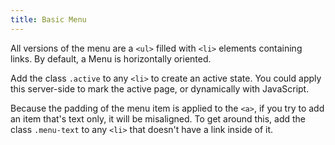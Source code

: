 ```yaml
---
title: Basic Menu
---
```

All versions of the menu are a `<ul>` filled with `<li>` elements containing links. By default, a Menu is horizontally oriented.

Add the class `.active` to any `<li>` to create an active state. You could apply this server-side to mark the active page, or dynamically with JavaScript.

Because the padding of the menu item is applied to the `<a>`, if you try to add an item that's text only, it will be misaligned. To get around this, add the class `.menu-text` to any `<li>` that doesn't have a link inside of it.
